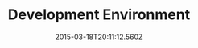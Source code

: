 ﻿---
title: Development Environment
description: Development Environment
layout: docs
date: 2015-03-18T20:11:12.560Z
priority: 1
---
